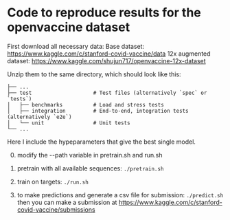# Code to reproduce results for the openvaccine dataset

First download all necessary data: 
Base dataset: https://www.kaggle.com/c/stanford-covid-vaccine/data
12x augmented dataset: https://www.kaggle.com/shujun717/openvaccine-12x-dataset

Unzip them to the same directory, which should look like this:

    ├── ...
    ├── test                    # Test files (alternatively `spec` or `tests`)
    │   ├── benchmarks          # Load and stress tests
    │   ├── integration         # End-to-end, integration tests (alternatively `e2e`)
    │   └── unit                # Unit tests
    └── ...


Here I include the hypeparameters that give the best single model.

0. modify the --path variable in pretrain.sh and run.sh

1. pretrain with all available sequences: ```./pretrain.sh```

2. train on targets: ```./run.sh```

3. to make predictions and generate a csv file for submission: ```./predict.sh``` then you can make a submission at https://www.kaggle.com/c/stanford-covid-vaccine/submissions
